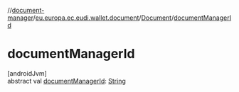 //[document-manager](../../../index.md)/[eu.europa.ec.eudi.wallet.document](../index.md)/[Document](index.md)/[documentManagerId](document-manager-id.md)

# documentManagerId

[androidJvm]\
abstract
val [documentManagerId](document-manager-id.md): [String](https://kotlinlang.org/api/latest/jvm/stdlib/kotlin/-string/index.html)
